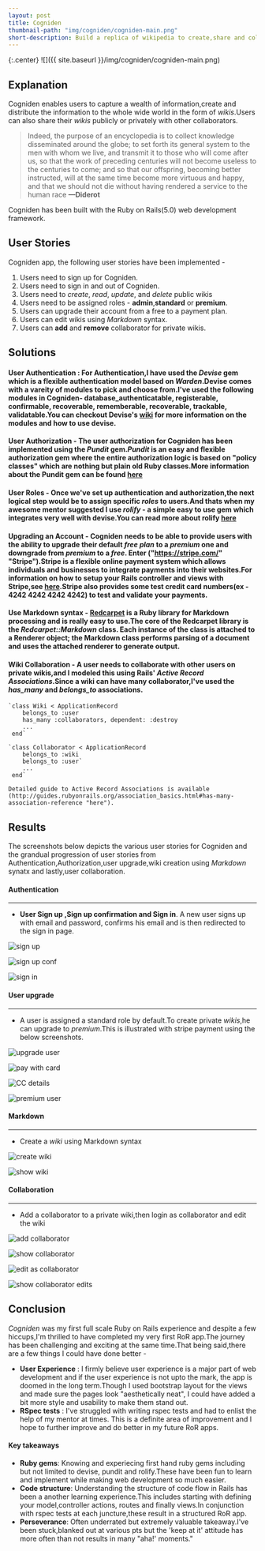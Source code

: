 ```yaml
---
layout: post
title: Cogniden
thumbnail-path: "img/cogniden/cogniden-main.png"
short-description: Build a replica of wikipedia to create,share and collaborate wikis.
---
```


{:.center}
![]({{ site.baseurl }}/img/cogniden/cogniden-main.png)

## Explanation

Cogniden enables users to capture a wealth of information,create and distribute the information to the whole wide world in the form of _wikis_.Users can also share their _wikis_ publicly or privately with other collaborators.
>Indeed, the purpose of an encyclopedia is to collect knowledge disseminated around the globe; to set forth its general system to the men with whom we live, and transmit it to those who will come after us, so that the work of preceding centuries will not become useless to the centuries to come; and so that our offspring, becoming better instructed, will at the same time become more virtuous and happy, and that we should not die without having rendered a service to the human race
**—Diderot**

Cogniden has been built with the Ruby on Rails(5.0) web development framework.


## User Stories

Cogniden app, the following user stories have been implemented -

1. Users need to sign up for Cogniden.
2. Users need to sign in and out of Cogniden.
3. Users need to _create_, _read_, _update_, and _delete_ public wikis
4. Users need to be assigned roles - **admin**,**standard** or **premium**.
5. Users can upgrade their account from a free to a payment plan.
6. Users can edit wikis using _Markdown_ syntax.
7. Users can **add** and **remove** collaborator for private wikis.

## Solutions

#### User Authentication : For Authentication,I have used the _Devise_ gem which is a flexible authentication model based on _Warden_.Devise comes with a vareity of modules to pick and choose from.I've used the following modules in Cogniden- database_authenticatable, registerable, confirmable, recoverable, rememberable, recoverable, trackable, validatable.You can checkout Devise's [wiki](https://github.com/plataformatec/devise/wiki "devise wiki") for more information on the modules and how to use devise.

#### User Authorization - The user authorization for Cogniden has been implemented using the _Pundit_ gem._Pundit_ is an easy and flexible authorization gem where the entire authorization logic is based on "policy classes" which are nothing but plain old Ruby classes.More information about the Pundit gem can be found [here](http://www.rubydoc.info/gems/pundit "pundit gem")

#### User Roles - Once we've set up authentication and authorization,the next logical step would be to assign specific _roles_ to users.And thats when my awesome mentor suggested I use *_rolify_* - a simple easy to use gem which integrates very well with devise.You can read more about rolify [here](https://github.com/RolifyCommunity/rolify "rolify github")

#### Upgrading an Account - Cogniden needs to be able to provide users with the ability to upgrade their default _free plan_ to a _premium_ one and downgrade from _premium_ to a _free_. Enter ("https://stripe.com/" "Stripe").Stripe is a flexible online payment system which allows individuals and businesses to integrate payments into their websites.For information on how to setup your Rails controller and views with Stripe,see [here](https://stripe.com/docs "stripe").Stripe also provides some test credit card numbers(ex - **4242 4242 4242 4242**) to test and validate your payments.

#### Use Markdown syntax - [Redcarpet](https://github.com/vmg/redcarpet "Redcarpet") is a Ruby library for Markdown processing and is really easy to use.The core of the Redcarpet library is the _Redcarpet::Markdown_ class. Each instance of the class is attached to a Renderer object; the Markdown class performs parsing of a document and uses the attached renderer to generate output.

#### Wiki Collaboration - A user needs to collaborate with other users on private wikis,and I modeled this using Rails' _Active Record Associations_.Since a wiki can have many collaborator,I've used the *has_many* and *belongs_to* associations.
    
    `class Wiki < ApplicationRecord
        belongs_to :user
        has_many :collaborators, dependent: :destroy
        ...
     end`

    `class Collaborator < ApplicationRecord
        belongs_to :wiki
        belongs_to :user`
        ...
     end`
    
    Detailed guide to Active Record Associations is available (http://guides.rubyonrails.org/association_basics.html#has-many-association-reference "here").

## Results

The screenshots below depicts the various user stories for Cogniden and the grandual progression of user stories from Authentication,Authorization,user upgrade,wiki creation using _Markdown_ synatx and lastly,user collaboration.

#### Authentication
--------------------
* **User Sign up ,Sign up confirmation and Sign in**.
A new user signs up with email and password, confirms his email and is then redirected to the sign in page.

![sign up](img/cogniden/signup.png "Sign Up")

![sign up conf](img/cogniden/signupconfirmation.png "Sign Up Confirmation")

![sign in](img/cogniden/signin.png "Sign Up Confirmation")

#### User upgrade
------------------
* A user is assigned a standard role by default.To create private _wikis_,he can upgrade to _premium_.This is illustrated with stripe payment using the below screenshots.

![upgrade user](img/cogniden/upgradeuser.png "Upgrade User")

![pay with card](img/cogniden/paywithcard.png "Pay With Card")

![CC details](img/cogniden/stripepayment.png "CC details")

![premium user](img/cogniden/premiumuser.png "Premium User")

#### Markdown
------------------
* Create a _wiki_ using Markdown syntax

![create wiki](img/cogniden/markdownsyntax.png "create wiki")

![show wiki](img/cogniden/markdownsyntax_confirmation.png "show wiki")

#### Collaboration
------------------
* Add a collaborator to a private wiki,then login as collaborator and edit the wiki

![add collaborator](img/cogniden/addcollaborator.png "add collaborator")

![show collaborator](img/cogniden/collaboratoradded.png "show collaborator")

![edit as collaborator](img/cogniden/collaboratoredited.png "edit as collaborator")

![show collaborator edits](img/cogniden/showeditsforcollaborator.png "show collaborator edits")


## Conclusion

_Cogniden_ was my first full scale Ruby on Rails experience and despite a few hiccups,I'm thrilled to have completed my very first RoR app.The journey has been challenging and exciting at the same time.That being said,there are a few things I could have done better -

- **User Experience** : I firmly believe user experience is a major part of web development and if the user experience is not upto the mark, the app is doomed in the long term.Though I used bootstrap layout for the views and made sure the pages look "aesthetically neat", I could have added a bit more style and usability to make them stand out.
- **RSpec tests** : I've struggled with writing rspec tests and had to enlist the help of my mentor at times. This is a definite area of improvement and I hope to further improve and do better in my future RoR apps.

#### Key takeaways

- **Ruby gems**: Knowing and experiecing first hand ruby gems including but not limited to devise, pundit and rolify.These have been fun to learn and implement while making web development so much easier. 
- **Code structure**: Understanding the structure of code flow in Rails has been a another learning experience.This includes starting with defining your model,controller actions, routes and finally views.In conjunction with rspec tests at each juncture,these result in a structured RoR app. 
- **Perseverance**: Often underrated but extremely valuable takeaway.I've been stuck,blanked out at various pts but the 'keep at it' attitude has more often than not results in many "aha!' moments."

